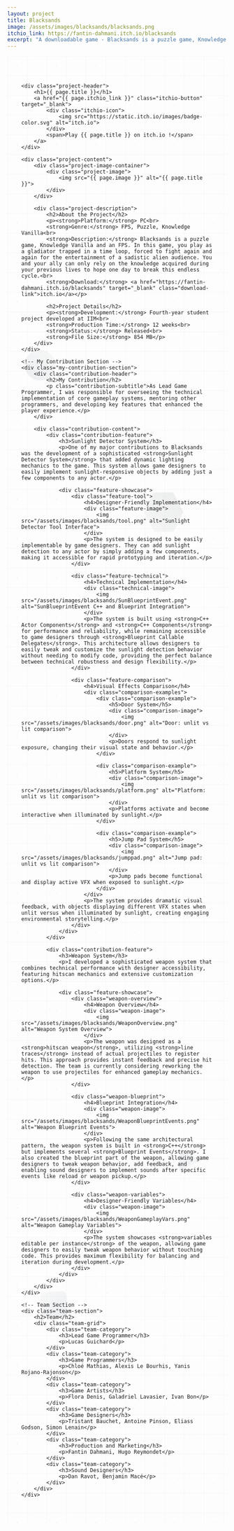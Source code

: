 ```yaml
---
layout: project
title: Blacksands
image: /assets/images/blacksands/blacksands.png
itchio_link: https://fantin-dahmani.itch.io/blacksands
excerpt: "A downloadable game - Blacksands is a puzzle game, Knowledge Vanilla and an FPS. Play Blacksands on itch.io !"
---
```


<div class="project-container">
    <!-- Animated background elements -->
    <div class="project-bg-patterns">
        <div class="floating-elements">
            <div class="float-element float-1"></div>
            <div class="float-element float-2"></div>
            <div class="float-element float-3"></div>
            <div class="float-element float-4"></div>
        </div>
        <div class="geometric-pattern"></div>
        <div class="particle-field"></div>
    </div>

    <div class="project-header">
        <h1>{{ page.title }}</h1>
        <a href="{{ page.itchio_link }}" class="itchio-button" target="_blank">
            <div class="itchio-icon">
                <img src="https://static.itch.io/images/badge-color.svg" alt="itch.io">
            </div>
            <span>Play {{ page.title }} on itch.io !</span>
        </a>
    </div>
    
    <div class="project-content">
        <div class="project-image-container">
            <div class="project-image">
                <img src="{{ page.image }}" alt="{{ page.title }}">
            </div>
        </div>
        
        <div class="project-description">
            <h2>About the Project</h2>
            <p><strong>Platform:</strong> PC<br>
            <strong>Genre:</strong> FPS, Puzzle, Knowledge Vanilla<br>
            <strong>Description:</strong> Blacksands is a puzzle game, Knowledge Vanilla and an FPS. In this game, you play as a gladiator trapped in a time loop, forced to fight again and again for the entertainment of a sadistic alien audience. You and your ally can only rely on the knowledge acquired during your previous lives to hope one day to break this endless cycle.<br>
            <strong>Download:</strong> <a href="https://fantin-dahmani.itch.io/blacksands" target="_blank" class="download-link">itch.io</a></p>
            
            <h2>Project Details</h2>
            <p><strong>Development:</strong> Fourth-year student project developed at IIM<br>
            <strong>Production Time:</strong> 12 weeks<br>
            <strong>Status:</strong> Released<br>
            <strong>File Size:</strong> 854 MB</p>
        </div>
    </div>

    <!-- My Contribution Section -->
    <div class="my-contribution-section">
        <div class="contribution-header">
            <h2>My Contribution</h2>
            <p class="contribution-subtitle">As Lead Game Programmer, I was responsible for overseeing the technical implementation of core gameplay systems, mentoring other programmers, and developing key features that enhanced the player experience.</p>
        </div>
        
        <div class="contribution-content">
            <div class="contribution-feature">
                <h3>Sunlight Detector System</h3>
                <p>One of my major contributions to Blacksands was the development of a sophisticated <strong>Sunlight Detector System</strong> that added dynamic lighting mechanics to the game. This system allows game designers to easily implement sunlight-responsive objects by adding just a few components to any actor.</p>
                
                <div class="feature-showcase">
                    <div class="feature-tool">
                        <h4>Designer-Friendly Implementation</h4>
                        <div class="feature-image">
                            <img src="/assets/images/blacksands/tool.png" alt="Sunlight Detector Tool Interface">
                        </div>
                        <p>The system is designed to be easily implementable by game designers. They can add sunlight detection to any actor by simply adding a few components, making it accessible for rapid prototyping and iteration.</p>
                    </div>
                    
                    <div class="feature-technical">
                        <h4>Technical Implementation</h4>
                        <div class="technical-image">
                            <img src="/assets/images/blacksands/SunBlueprintEvent.png" alt="SunBlueprintEvent C++ and Blueprint Integration">
                        </div>
                        <p>The system is built using <strong>C++ Actor Components</strong> and <strong>C++ Components</strong> for performance and reliability, while remaining accessible to game designers through <strong>Blueprint Callable Delegates</strong>. This architecture allows designers to easily tweak and customize the sunlight detection behavior without needing to modify code, providing the perfect balance between technical robustness and design flexibility.</p>
                    </div>
                    
                    <div class="feature-comparison">
                        <h4>Visual Effects Comparison</h4>
                        <div class="comparison-examples">
                            <div class="comparison-example">
                                <h5>Door System</h5>
                                <div class="comparison-image">
                                    <img src="/assets/images/blacksands/door.png" alt="Door: unlit vs lit comparison">
                                </div>
                                <p>Doors respond to sunlight exposure, changing their visual state and behavior.</p>
                            </div>
                            
                            <div class="comparison-example">
                                <h5>Platform System</h5>
                                <div class="comparison-image">
                                    <img src="/assets/images/blacksands/platform.png" alt="Platform: unlit vs lit comparison">
                                </div>
                                <p>Platforms activate and become interactive when illuminated by sunlight.</p>
                            </div>
                            
                            <div class="comparison-example">
                                <h5>Jump Pad System</h5>
                                <div class="comparison-image">
                                    <img src="/assets/images/blacksands/jumppad.png" alt="Jump pad: unlit vs lit comparison">
                                </div>
                                <p>Jump pads become functional and display active VFX when exposed to sunlight.</p>
                            </div>
                        </div>
                        <p>The system provides dramatic visual feedback, with objects displaying different VFX states when unlit versus when illuminated by sunlight, creating engaging environmental storytelling.</p>
                    </div>
                </div>
            </div>
            
            <div class="contribution-feature">
                <h3>Weapon System</h3>
                <p>I developed a sophisticated weapon system that combines technical performance with designer accessibility, featuring hitscan mechanics and extensive customization options.</p>
                
                <div class="feature-showcase">
                    <div class="weapon-overview">
                        <h4>Weapon Overview</h4>
                        <div class="weapon-image">
                            <img src="/assets/images/blacksands/WeaponOverview.png" alt="Weapon System Overview">
                        </div>
                        <p>The weapon was designed as a <strong>hitscan weapon</strong>, utilizing <strong>line traces</strong> instead of actual projectiles to register hits. This approach provides instant feedback and precise hit detection. The team is currently considering reworking the weapon to use projectiles for enhanced gameplay mechanics.</p>
                    </div>
                    
                    <div class="weapon-blueprint">
                        <h4>Blueprint Integration</h4>
                        <div class="weapon-image">
                            <img src="/assets/images/blacksands/WeaponBlueprintEvents.png" alt="Weapon Blueprint Events">
                        </div>
                        <p>Following the same architectural pattern, the weapon system is built in <strong>C++</strong> but implements several <strong>Blueprint Events</strong>. I also created the blueprint part of the weapon, allowing game designers to tweak weapon behavior, add feedback, and enabling sound designers to implement sounds after specific events like reload or weapon pickup.</p>
                    </div>
                    
                    <div class="weapon-variables">
                        <h4>Designer-Friendly Variables</h4>
                        <div class="weapon-image">
                            <img src="/assets/images/blacksands/WeaponGameplayVars.png" alt="Weapon Gameplay Variables">
                        </div>
                        <p>The system showcases <strong>variables editable per instance</strong> of the weapon, allowing game designers to easily tweak weapon behavior without touching code. This provides maximum flexibility for balancing and iteration during development.</p>
                    </div>
                </div>
            </div>
        </div>
    </div>

    <!-- Team Section -->
    <div class="team-section">
        <h2>Team</h2>
        <div class="team-grid">
            <div class="team-category">
                <h3>Lead Game Programmer</h3>
                <p>Lucas Guichard</p>
            </div>
            <div class="team-category">
                <h3>Game Programmers</h3>
                <p>Chloé Mathias, Alexis Le Bourhis, Yanis Rojano-Rajonson</p>
            </div>
            <div class="team-category">
                <h3>Game Artists</h3>
                <p>Flora Denis, Galadriel Lavasier, Ivan Bon</p>
            </div>
            <div class="team-category">
                <h3>Game Designers</h3>
                <p>Tristant Bauchet, Antoine Pinson, Eliass Godson, Simon Lenain</p>
            </div>
            <div class="team-category">
                <h3>Production and Marketing</h3>
                <p>Fantin Dahmani, Hugo Reymondet</p>
            </div>
            <div class="team-category">
                <h3>Sound Designers</h3>
                <p>Dan Ravot, Benjamin Macé</p>
            </div>
        </div>
    </div>
</div>

<style>
    /* Project Page - Completely Redesigned */
    .project-container {
        max-width: 1200px;
        margin: 0 auto;
        padding: 3rem 2rem;
        position: relative;
        min-height: 80vh;
        overflow: hidden;
    }

    /* Animated Background Patterns */
    .project-bg-patterns {
        position: absolute;
        top: 0;
        left: 0;
        right: 0;
        bottom: 0;
        z-index: 1;
        pointer-events: none;
    }

    /* Floating Elements */
    .floating-elements {
        position: absolute;
        width: 100%;
        height: 100%;
        overflow: hidden;
    }

    .float-element {
        position: absolute;
        opacity: 0.08;
        animation: float-project 25s ease-in-out infinite;
    }

    .float-1 {
        width: 70px;
        height: 70px;
        background: linear-gradient(45deg, #2c3e50, rgba(44, 62, 80, 0.3));
        border-radius: 50%;
        top: 20%;
        left: 8%;
        animation-delay: 0s;
    }

    .float-2 {
        width: 50px;
        height: 50px;
        background: linear-gradient(45deg, #34495e, rgba(52, 73, 94, 0.3));
        clip-path: polygon(50% 0%, 0% 100%, 100% 100%);
        top: 75%;
        right: 12%;
        animation-delay: -6s;
    }

    .float-3 {
        width: 90px;
        height: 90px;
        background: linear-gradient(45deg, #1a252f, rgba(26, 37, 47, 0.3));
        clip-path: polygon(25% 0%, 75% 0%, 100% 50%, 75% 100%, 25% 100%, 0% 50%);
        top: 30%;
        right: 20%;
        animation-delay: -12s;
    }

    .float-4 {
        width: 60px;
        height: 60px;
        background: linear-gradient(45deg, #2c3e50, rgba(44, 62, 80, 0.3));
        border-radius: 10px;
        top: 85%;
        left: 15%;
        animation-delay: -18s;
    }

    /* Geometric Pattern */
    .geometric-pattern {
        position: absolute;
        width: 100%;
        height: 100%;
        background-image: 
            linear-gradient(rgba(44, 62, 80, 0.03) 1px, transparent 1px),
            linear-gradient(90deg, rgba(44, 62, 80, 0.03) 1px, transparent 1px);
        background-size: 45px 45px;
        animation: pattern-move-project 35s linear infinite;
    }

    /* Particle Field */
    .particle-field {
        position: absolute;
        width: 100%;
        height: 100%;
        background-image: 
            radial-gradient(circle at 25% 25%, rgba(44, 62, 80, 0.08) 1px, transparent 1px),
            radial-gradient(circle at 75% 75%, rgba(52, 73, 94, 0.08) 1px, transparent 1px);
        background-size: 90px 90px, 130px 130px;
        animation: particle-drift-project 28s ease-in-out infinite;
    }

    /* Project Header */
    .project-header {
        display: flex;
        justify-content: space-between;
        align-items: center;
        margin-bottom: 3rem;
        position: relative;
        z-index: 2;
    }

    .project-header h1 {
        font-size: 3.5rem;
        background: linear-gradient(45deg, var(--text-color), #2c3e50, var(--text-color));
        background-size: 200% 200%;
        -webkit-background-clip: text;
        -webkit-text-fill-color: transparent;
        background-clip: text;
        animation: text-shimmer-project 4s ease-in-out infinite;
        text-shadow: 0 0 30px rgba(44, 62, 80, 0.3);
    }

    /* Itch.io Button */
    .itchio-button {
        display: flex;
        align-items: center;
        gap: 0.75rem;
        background: rgba(250, 92, 92, 0.9);
        backdrop-filter: blur(15px);
        color: white;
        padding: 1rem 1.5rem;
        border-radius: 15px;
        text-decoration: none;
        font-weight: 700;
        transition: all 0.3s ease;
        border: 1px solid rgba(255, 255, 255, 0.2);
        box-shadow: 
            0 8px 25px rgba(250, 92, 92, 0.3),
            inset 0 1px 0 rgba(255, 255, 255, 0.2);
        position: relative;
        overflow: hidden;
    }

    .itchio-button::before {
        content: '';
        position: absolute;
        top: 0;
        left: -100%;
        width: 100%;
        height: 100%;
        background: linear-gradient(90deg, transparent, rgba(255, 255, 255, 0.3), transparent);
        transition: left 0.6s;
    }

    .itchio-button:hover::before {
        left: 100%;
    }

    .itchio-button:hover {
        transform: translateY(-5px) scale(1.02);
        box-shadow: 
            0 15px 40px rgba(250, 92, 92, 0.4),
            0 0 30px rgba(250, 92, 92, 0.3);
    }

    .itchio-icon {
        display: flex;
        align-items: center;
        justify-content: center;
        transition: transform 0.3s ease;
        flex-shrink: 0;
    }

    .itchio-button:hover .itchio-icon {
        transform: rotate(360deg) scale(1.1);
    }

    .itchio-icon img {
        height: 24px;
        width: auto;
    }

    /* Project Content */
    .project-content {
        display: grid;
        grid-template-columns: 1fr 1fr;
        gap: 3rem;
        position: relative;
        z-index: 2;
    }

    /* Project Image */
    .project-image-container {
        position: relative;
    }

    .project-image {
        background: rgba(255, 255, 255, 0.1);
        backdrop-filter: blur(15px);
        padding: 1.5rem;
        border-radius: 20px;
        border: 1px solid rgba(255, 255, 255, 0.2);
        box-shadow: 
            0 20px 40px rgba(0, 0, 0, 0.1),
            inset 0 1px 0 rgba(255, 255, 255, 0.2);
        position: relative;
        overflow: hidden;
    }

    .project-image::before {
        content: '';
        position: absolute;
        top: 0;
        left: 0;
        right: 0;
        height: 3px;
        background: linear-gradient(90deg, #2c3e50, #34495e, #1a252f, #2c3e50, #34495e, #1a252f);
        background-size: 200% 100%;
        animation: rainbow-flow-project 4s linear infinite;
    }

    .project-image img {
        width: 100%;
        height: auto;
        border-radius: 15px;
        transition: transform 0.3s ease;
    }

    .project-image:hover img {
        transform: scale(1.02);
    }

    /* Project Description */
    .project-description {
        background: rgba(255, 255, 255, 0.1);
        backdrop-filter: blur(20px);
        padding: 2.5rem;
        border-radius: 20px;
        border: 1px solid rgba(255, 255, 255, 0.2);
        box-shadow: 
            0 20px 40px rgba(0, 0, 0, 0.1),
            inset 0 1px 0 rgba(255, 255, 255, 0.2);
        position: relative;
        overflow: hidden;
        line-height: 1.7;
    }

    .project-description::before {
        content: '';
        position: absolute;
        top: 0;
        left: 0;
        right: 0;
        height: 3px;
        background: linear-gradient(90deg, #2c3e50, #34495e, #1a252f, #2c3e50, #34495e, #1a252f);
        background-size: 200% 100%;
        animation: rainbow-flow-project 4s linear infinite;
    }

    .project-description h2 {
        margin: 2rem 0 1.5rem;
        color: var(--text-color);
        font-size: 1.8rem;
        position: relative;
    }

    .project-description h2:first-child {
        margin-top: 0;
    }

    .project-description p {
        color: var(--text-secondary);
        margin-bottom: 1.5rem;
    }

    .download-link {
        color: #2c3e50;
        text-decoration: none;
        font-weight: 600;
        transition: all 0.3s ease;
        position: relative;
    }

    .download-link::after {
        content: '';
        position: absolute;
        bottom: -2px;
        left: 0;
        width: 0;
        height: 2px;
        background: linear-gradient(90deg, #2c3e50, #34495e);
        transition: width 0.3s ease;
    }

    .download-link:hover::after {
        width: 100%;
    }

    .download-link:hover {
        color: #34495e;
        text-shadow: 0 0 10px rgba(44, 62, 80, 0.3);
    }

    /* Rainbow itch.io text styling */
    .download-link {
        background: linear-gradient(90deg, #e74c3c, #f39c12, #f1c40f, #2ecc71, #3498db, #9b59b6, #e74c3c);
        background-size: 200% auto;
        background-clip: text;
        -webkit-background-clip: text;
        -webkit-text-fill-color: transparent;
        animation: rainbow-flow-project 3s linear infinite;
        font-weight: 600;
    }

    .download-link:hover {
        text-decoration: underline;
        text-shadow: none;
    }

    .project-description ul {
        margin: 1.5rem 0;
        padding-left: 1.5rem;
        color: var(--text-secondary);
    }

    .project-description li {
        margin-bottom: 0.75rem;
        position: relative;
    }

    .project-description li::before {
        content: '▸';
        color: #2c3e50;
        font-weight: bold;
        position: absolute;
        left: -1.2rem;
        animation: list-pulse 2s ease-in-out infinite;
    }

    .project-description ul ul {
        margin: 0.75rem 0;
    }

    /* Feature Showcase Styling */
    .feature-showcase {
        margin: 3rem 0;
    }

    .feature-showcase h3 {
        color: var(--text-color);
        font-size: 1.5rem;
        margin: 2rem 0 1rem;
        position: relative;
    }

    .feature-showcase h3:first-child {
        margin-top: 0;
    }

    .feature-showcase h4 {
        color: var(--text-color);
        font-size: 1.2rem;
        margin: 1rem 0 0.75rem;
        text-align: center;
    }

    .feature-tool {
        background: rgba(255, 255, 255, 0.05);
        backdrop-filter: blur(10px);
        padding: 1.5rem;
        border-radius: 15px;
        border: 1px solid rgba(255, 255, 255, 0.1);
        margin-bottom: 2rem;
    }

    .feature-image {
        background: rgba(255, 255, 255, 0.1);
        backdrop-filter: blur(15px);
        padding: 1rem;
        border-radius: 12px;
        border: 1px solid rgba(255, 255, 255, 0.2);
        margin: 1rem 0;
        text-align: center;
    }

    .feature-image img {
        max-width: 100%;
        height: auto;
        border-radius: 8px;
        transition: transform 0.3s ease;
    }

    .feature-image:hover img {
        transform: scale(1.02);
    }

    .feature-technical {
        background: rgba(255, 255, 255, 0.05);
        backdrop-filter: blur(10px);
        padding: 1.5rem;
        border-radius: 15px;
        border: 1px solid rgba(255, 255, 255, 0.1);
        margin-bottom: 2rem;
    }

    .technical-image {
        background: rgba(255, 255, 255, 0.1);
        backdrop-filter: blur(15px);
        padding: 1rem;
        border-radius: 12px;
        border: 1px solid rgba(255, 255, 255, 0.2);
        margin: 1rem 0;
        text-align: center;
    }

    .technical-image img {
        max-width: 100%;
        height: auto;
        border-radius: 8px;
        transition: transform 0.3s ease;
    }

    .technical-image:hover img {
        transform: scale(1.02);
    }

    /* Weapon Feature Styling */
    .weapon-overview,
    .weapon-blueprint,
    .weapon-variables {
        background: rgba(255, 255, 255, 0.05);
        backdrop-filter: blur(10px);
        padding: 1.5rem;
        border-radius: 15px;
        border: 1px solid rgba(255, 255, 255, 0.1);
        margin-bottom: 2rem;
    }

    .weapon-overview:last-child,
    .weapon-blueprint:last-child,
    .weapon-variables:last-child {
        margin-bottom: 0;
    }

    .weapon-overview h4,
    .weapon-blueprint h4,
    .weapon-variables h4 {
        color: var(--text-color);
        font-size: 1.3rem;
        margin-bottom: 1rem;
        font-weight: 600;
    }

    .weapon-image {
        background: rgba(255, 255, 255, 0.1);
        backdrop-filter: blur(15px);
        padding: 1rem;
        border-radius: 12px;
        border: 1px solid rgba(255, 255, 255, 0.2);
        margin: 1rem 0;
        text-align: center;
    }

    .weapon-image img {
        max-width: 100%;
        height: auto;
        border-radius: 8px;
        transition: transform 0.3s ease;
    }

    .weapon-image:hover img {
        transform: scale(1.02);
    }

    .weapon-overview p,
    .weapon-blueprint p,
    .weapon-variables p {
        color: var(--text-secondary);
        line-height: 1.6;
        margin-top: 1rem;
    }

    .comparison-examples {
        display: grid;
        grid-template-columns: repeat(3, 1fr);
        gap: 2rem;
        margin: 2rem 0;
    }

    .comparison-example {
        background: rgba(255, 255, 255, 0.05);
        backdrop-filter: blur(10px);
        padding: 1.5rem;
        border-radius: 15px;
        border: 1px solid rgba(255, 255, 255, 0.1);
        text-align: center;
        transition: transform 0.3s ease, box-shadow 0.3s ease;
    }

    .comparison-example:hover {
        transform: translateY(-5px);
        box-shadow: 0 10px 25px rgba(0, 0, 0, 0.2);
    }

    .comparison-example h5 {
        color: var(--text-color);
        font-size: 1.1rem;
        margin-bottom: 1rem;
        font-weight: 600;
    }

    .comparison-example p {
        color: var(--text-secondary);
        font-size: 0.95rem;
        line-height: 1.5;
        margin-top: 1rem;
    }

    .comparison-image {
        background: rgba(255, 255, 255, 0.1);
        backdrop-filter: blur(15px);
        padding: 1rem;
        border-radius: 12px;
        border: 1px solid rgba(255, 255, 255, 0.2);
        margin: 1rem 0;
    }

    .comparison-image img {
        max-width: 100%;
        height: auto;
        border-radius: 8px;
        transition: transform 0.3s ease;
    }

    .comparison-image:hover img {
        transform: scale(1.05);
    }

    /* Animations */
    @keyframes float-project {
        0%, 100% { transform: translateY(0px) rotate(0deg); }
        25% { transform: translateY(-20px) rotate(90deg); }
        50% { transform: translateY(-10px) rotate(180deg); }
        75% { transform: translateY(-30px) rotate(270deg); }
    }

    @keyframes pattern-move-project {
        0% { transform: translate(0, 0); }
        100% { transform: translate(45px, 45px); }
    }

    @keyframes particle-drift-project {
        0%, 100% { transform: translate(0, 0); }
        50% { transform: translate(-20px, -20px); }
    }

    @keyframes text-shimmer-project {
        0%, 100% { background-position: 0% 50%; }
        50% { background-position: 100% 50%; }
    }

    @keyframes rainbow-flow-project {
        0% { background-position: 0% 0%; }
        100% { background-position: 200% 0%; }
    }

    @keyframes list-pulse {
        0%, 100% { opacity: 0.7; }
        50% { opacity: 1; }
    }

    /* Responsive Design */
    @media (max-width: 768px) {
        .project-content {
            grid-template-columns: 1fr;
            gap: 2rem;
        }

        .project-header {
            flex-direction: column;
            gap: 1.5rem;
            text-align: center;
        }

        .project-header h1 {
            font-size: 2.5rem;
        }

        .float-element {
            display: none;
        }

        .project-description {
            padding: 2rem;
        }
    }

    /* My Contribution Section Styling */
    .my-contribution-section {
        margin-top: 4rem;
        padding-top: 3rem;
        border-top: 2px solid rgba(255, 255, 255, 0.1);
        position: relative;
        z-index: 2;
    }

    .contribution-header {
        text-align: center;
        margin-bottom: 3rem;
    }

    .contribution-header h2 {
        font-size: 2.5rem;
        background: linear-gradient(45deg, var(--text-color), #2c3e50, var(--text-color));
        background-size: 200% 200%;
        -webkit-background-clip: text;
        -webkit-text-fill-color: transparent;
        background-clip: text;
        animation: text-shimmer-project 4s ease-in-out infinite;
        text-shadow: 0 0 30px rgba(44, 62, 80, 0.3);
        margin-bottom: 1rem;
    }

    .contribution-subtitle {
        font-size: 1.2rem;
        color: var(--text-secondary);
        max-width: 800px;
        margin: 0 auto;
        line-height: 1.6;
    }

    .contribution-content {
        max-width: 1000px;
        margin: 0 auto;
    }

    .contribution-feature {
        background: rgba(255, 255, 255, 0.05);
        backdrop-filter: blur(20px);
        padding: 2.5rem;
        border-radius: 20px;
        border: 1px solid rgba(255, 255, 255, 0.2);
        box-shadow: 
            0 20px 40px rgba(0, 0, 0, 0.1),
            inset 0 1px 0 rgba(255, 255, 255, 0.2);
        position: relative;
        overflow: hidden;
    }

    .contribution-feature::before {
        content: '';
        position: absolute;
        top: 0;
        left: 0;
        right: 0;
        height: 3px;
        background: linear-gradient(90deg, #2c3e50, #34495e, #1a252f, #2c3e50, #34495e, #1a252f);
        background-size: 200% 100%;
        animation: rainbow-flow-project 4s linear infinite;
    }

    .contribution-feature h3 {
        font-size: 2rem;
        color: var(--text-color);
        margin-bottom: 1.5rem;
        position: relative;
    }

    .contribution-feature p {
        color: var(--text-secondary);
        margin-bottom: 2rem;
        line-height: 1.7;
        font-size: 1.1rem;
    }

    /* Responsive Design for My Contribution Section */
    @media (max-width: 768px) {
        .my-contribution-section {
            margin-top: 3rem;
            padding-top: 2rem;
        }

        .contribution-header h2 {
            font-size: 2rem;
        }

        .contribution-subtitle {
            font-size: 1.1rem;
        }

        .contribution-feature {
            padding: 2rem;
        }

        .contribution-feature h3 {
            font-size: 1.8rem;
        }
    }

    /* Team Section Styling */
    .team-section {
        margin-top: 4rem;
        padding-top: 3rem;
        border-top: 2px solid rgba(255, 255, 255, 0.1);
        position: relative;
        z-index: 2;
    }

    .team-section h2 {
        font-size: 2.5rem;
        background: linear-gradient(45deg, var(--text-color), #2c3e50, var(--text-color));
        background-size: 200% 200%;
        -webkit-background-clip: text;
        -webkit-text-fill-color: transparent;
        background-clip: text;
        animation: text-shimmer-project 4s ease-in-out infinite;
        text-shadow: 0 0 30px rgba(44, 62, 80, 0.3);
        margin-bottom: 2rem;
        text-align: center;
    }

    .team-grid {
        display: grid;
        grid-template-columns: repeat(3, 1fr);
        gap: 2rem;
        max-width: 1200px;
        margin: 0 auto;
    }

    .team-category {
        background: rgba(255, 255, 255, 0.05);
        backdrop-filter: blur(15px);
        padding: 1.5rem;
        border-radius: 15px;
        border: 1px solid rgba(255, 255, 255, 0.1);
        text-align: center;
        transition: transform 0.3s ease, box-shadow 0.3s ease;
    }

    .team-category:hover {
        transform: translateY(-3px);
        box-shadow: 0 8px 25px rgba(0, 0, 0, 0.15);
    }

    .team-category h3 {
        color: var(--text-color);
        font-size: 1.1rem;
        margin-bottom: 0.75rem;
        font-weight: 600;
    }

    .team-category p {
        color: var(--text-secondary);
        line-height: 1.5;
        font-size: 0.95rem;
    }

    /* Responsive Design for Team Section */
    @media (max-width: 1024px) {
        .team-grid {
            grid-template-columns: repeat(2, 1fr);
            gap: 1.5rem;
        }
    }

    @media (max-width: 768px) {
        .team-section {
            margin-top: 3rem;
            padding-top: 2rem;
        }

        .team-section h2 {
            font-size: 2rem;
        }

        .team-grid {
            grid-template-columns: 1fr;
            gap: 1rem;
        }

        .team-category {
            padding: 1rem;
        }
    }

    /* Responsive Design for Feature Showcase */
    @media (max-width: 1024px) {
        .comparison-examples {
            grid-template-columns: repeat(2, 1fr);
            gap: 1.5rem;
        }
    }

    @media (max-width: 768px) {
        .comparison-examples {
            grid-template-columns: 1fr;
            gap: 1.5rem;
        }

        .feature-tool,
        .comparison-example {
            padding: 1rem;
        }

        .feature-image,
        .comparison-image {
            padding: 0.75rem;
        }
    }
</style> 